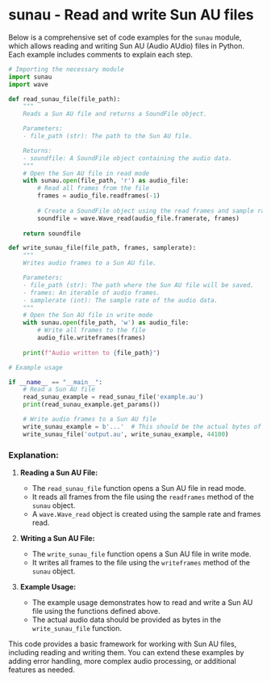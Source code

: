 # sunau - Read and write Sun AU files

Below is a comprehensive set of code examples for the `sunau` module, which allows reading and writing Sun AU (Audio AUdio) files in Python. Each example includes comments to explain each step.

```python
# Importing the necessary module
import sunau
import wave

def read_sunau_file(file_path):
    """
    Reads a Sun AU file and returns a SoundFile object.

    Parameters:
    - file_path (str): The path to the Sun AU file.

    Returns:
    - soundfile: A SoundFile object containing the audio data.
    """
    # Open the Sun AU file in read mode
    with sunau.open(file_path, 'r') as audio_file:
        # Read all frames from the file
        frames = audio_file.readframes(-1)
        
        # Create a SoundFile object using the read frames and sample rate
        soundfile = wave.Wave_read(audio_file.framerate, frames)
    
    return soundfile

def write_sunau_file(file_path, frames, samplerate):
    """
    Writes audio frames to a Sun AU file.

    Parameters:
    - file_path (str): The path where the Sun AU file will be saved.
    - frames: An iterable of audio frames.
    - samplerate (int): The sample rate of the audio data.
    """
    # Open the Sun AU file in write mode
    with sunau.open(file_path, 'w') as audio_file:
        # Write all frames to the file
        audio_file.writeframes(frames)
    
    print(f"Audio written to {file_path}")

# Example usage

if __name__ == "__main__":
    # Read a Sun AU file
    read_sunau_example = read_sunau_file('example.au')
    print(read_sunau_example.get_params())

    # Write audio frames to a Sun AU file
    write_sunau_example = b'...'  # This should be the actual bytes of your audio data
    write_sunau_file('output.au', write_sunau_example, 44100)
```

### Explanation:

1. **Reading a Sun AU File:**
   - The `read_sunau_file` function opens a Sun AU file in read mode.
   - It reads all frames from the file using the `readframes` method of the `sunau` object.
   - A `wave.Wave_read` object is created using the sample rate and frames read.

2. **Writing a Sun AU File:**
   - The `write_sunau_file` function opens a Sun AU file in write mode.
   - It writes all frames to the file using the `writeframes` method of the `sunau` object.

3. **Example Usage:**
   - The example usage demonstrates how to read and write a Sun AU file using the functions defined above.
   - The actual audio data should be provided as bytes in the `write_sunau_file` function.

This code provides a basic framework for working with Sun AU files, including reading and writing them. You can extend these examples by adding error handling, more complex audio processing, or additional features as needed.
